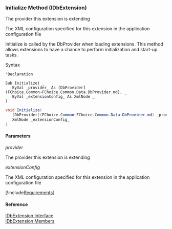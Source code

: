 ﻿### Initialize Method (IDbExtension)

The provider this extension is extending

The XML configuration specified for this extension in the application configuration file

Initialize is called by the DbProvider when loading extensions. This method allows extensions to have a chance to perform initialization and start-up tasks.

Syntax

```vbnet
'Declaration

Sub Initialize( _
   ByVal _provider_ As [DbProvider](FChoice.Common~FChoice.Common.Data.DbProvider.md), _
   ByVal _extensionConfig_ As XmlNode _
) 
```

```csharp
void Initialize( 
   [DbProvider](FChoice.Common~FChoice.Common.Data.DbProvider.md) _provider_,
   XmlNode _extensionConfig_
)
```

#### Parameters

_provider_

The provider this extension is extending

_extensionConfig_

The XML configuration specified for this extension in the application configuration file

[!include[Requirements](../partials/requirements.md)]

#### Reference

[IDbExtension Interface](FChoice.Common~FChoice.Common.Data.IDbExtension.md)  
[IDbExtension Members](FChoice.Common~FChoice.Common.Data.IDbExtension_members.md)